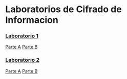 # Laboratorios de Cifrado de Informacion

### [Laboratorio 1](./Lab%201/)
[Parte A](./Lab%201/Parte%20A/)
[Parte B](./Lab%201/Parte%20B/)  

### [Laboratorio 2](./Lab%202/)
[Parte A](./Lab%202/Parte%20A/)
[Parte B](./Lab%202/Parte%20B/)